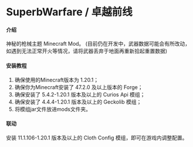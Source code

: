 # SuperbWarfare / 卓越前线

#### 介绍
神秘的枪械主题 Minecraft Mod。
(目前仍在开发中，武器数据可能会有所改动，如遇到无法正常开火等情况，请将武器丢弃于地面再重新拾起重置数据)

#### 安装教程

1.  确保使用的Minecraft版本为 1.20.1；
2.  确保你为Minecraft安装了 47.2.0 及以上版本的 Forge；
3.  确保安装了 5.4.2-1.20.1 版本及以上的 Curios Api 模组；
4.  确保安装了 4.4.4-1.20.1 版本及以上的 Geckolib 模组；
5.  将模组jar文件放进mods文件夹。

#### 联动
安装 11.1.106-1.20.1 版本及以上的 Cloth Config 模组，即可在游戏内调整配置。
